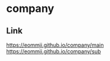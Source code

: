 # company

## Link
<https://eommji.github.io/company/main>  
<https://eommji.github.io/company/sub>
